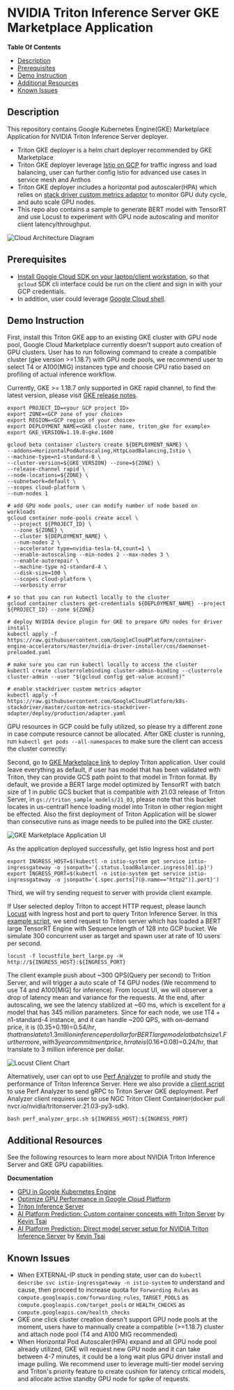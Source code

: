 <!--
# Copyright (c) 2021, NVIDIA CORPORATION. All rights reserved.
#
# Redistribution and use in source and binary forms, with or without
# modification, are permitted provided that the following conditions
# are met:
#  * Redistributions of source code must retain the above copyright
#    notice, this list of conditions and the following disclaimer.
#  * Redistributions in binary form must reproduce the above copyright
#    notice, this list of conditions and the following disclaimer in the
#    documentation and/or other materials provided with the distribution.
#  * Neither the name of NVIDIA CORPORATION nor the names of its
#    contributors may be used to endorse or promote products derived
#    from this software without specific prior written permission.
#
# THIS SOFTWARE IS PROVIDED BY THE COPYRIGHT HOLDERS ``AS IS'' AND ANY
# EXPRESS OR IMPLIED WARRANTIES, INCLUDING, BUT NOT LIMITED TO, THE
# IMPLIED WARRANTIES OF MERCHANTABILITY AND FITNESS FOR A PARTICULAR
# PURPOSE ARE DISCLAIMED.  IN NO EVENT SHALL THE COPYRIGHT OWNER OR
# CONTRIBUTORS BE LIABLE FOR ANY DIRECT, INDIRECT, INCIDENTAL, SPECIAL,
# EXEMPLARY, OR CONSEQUENTIAL DAMAGES (INCLUDING, BUT NOT LIMITED TO,
# PROCUREMENT OF SUBSTITUTE GOODS OR SERVICES; LOSS OF USE, DATA, OR
# PROFITS; OR BUSINESS INTERRUPTION) HOWEVER CAUSED AND ON ANY THEORY
# OF LIABILITY, WHETHER IN CONTRACT, STRICT LIABILITY, OR TORT
# (INCLUDING NEGLIGENCE OR OTHERWISE) ARISING IN ANY WAY OUT OF THE USE
# OF THIS SOFTWARE, EVEN IF ADVISED OF THE POSSIBILITY OF SUCH DAMAGE.
-->

# NVIDIA Triton Inference Server GKE Marketplace Application

**Table Of Contents**
- [Description](#description)
- [Prerequisites](#prerequisites)
- [Demo Instruction](#demo-instruction)
- [Additional Resources](#additional-resources)
- [Known Issues](#known-issues)

## Description

This repository contains Google Kubernetes Engine(GKE) Marketplace Application for NVIDIA Triton Inference Server deployer. 

 - Triton GKE deployer is a helm chart deployer recommended by GKE Marketplace
 - Triton GKE deployer leverage [Istio on GCP](https://cloud.google.com/istio/docs/istio-on-gke/overview) for traffic ingress and load balancing, user can further config Istio for advanced use cases in service mesh and Anthos
 - Triton GKE deployer includes a horizontal pod autoscaler(HPA) which relies on [stack driver custom metrics adaptor](https://github.com/GoogleCloudPlatform/k8s-stackdriver/tree/master/custom-metrics-stackdriver-adapter) to monitor GPU duty cycle, and auto scale GPU nodes.
 - This repo also contains a sample to generate BERT model with TensorRT and use Locust to experiment with GPU node autoscaling and monitor client latency/throughput. 

![Cloud Architecture Diagram](diagram.png)

## Prerequisites

 - [Install Google Cloud SDK on your laptop/client workstation](https://cloud.google.com/sdk/docs/install), so that `gcloud` SDK cli interface could be run on the client and sign in with your GCP credentials. 
 - In addition, user could leverage [Google Cloud shell](https://cloud.google.com/shell/docs/launching-cloud-shell).

## Demo Instruction

First, install this Triton GKE app to an existing GKE cluster with GPU node pool, Google Cloud Marketplace currently doesn't support auto creation of GPU clusters. User has to run following command to create a compatible cluster (gke version >=1.18.7) with GPU node pools, we recommend user to select T4 or A100(MIG) instances type and choose CPU ratio based on profiling of actual inference workflow. 

Currently, GKE >= 1.18.7 only supported in GKE rapid channel, to find the latest version, please visit [GKE release notes](https://cloud.google.com/kubernetes-engine/docs/release-notes).
```
export PROJECT_ID=<your GCP project ID>
export ZONE=<GCP zone of your choice>
export REGION=<GCP region of your choice>
export DEPLOYMENT_NAME=<GKE cluster name, triton_gke for example>
export GKE_VERSION=1.19.8-gke.1600

gcloud beta container clusters create ${DEPLOYMENT_NAME} \
--addons=HorizontalPodAutoscaling,HttpLoadBalancing,Istio \
--machine-type=n1-standard-8 \
--cluster-version=${GKE_VERSION} --zone=${ZONE} \
--release-channel rapid \
--node-locations=${ZONE} \
--subnetwork=default \
--scopes cloud-platform \
--num-nodes 1

# add GPU node pools, user can modify number of node based on workloads
gcloud container node-pools create accel \
  --project ${PROJECT_ID} \
  --zone ${ZONE} \
  --cluster ${DEPLOYMENT_NAME} \
  --num-nodes 2 \
  --accelerator type=nvidia-tesla-t4,count=1 \
  --enable-autoscaling --min-nodes 2 --max-nodes 3 \
  --enable-autorepair \
  --machine-type n1-standard-4 \
  --disk-size=100 \
  --scopes cloud-platform \
  --verbosity error

# so that you can run kubectl locally to the cluster
gcloud container clusters get-credentials ${DEPLOYMENT_NAME} --project ${PROJECT_ID} --zone ${ZONE}  

# deploy NVIDIA device plugin for GKE to prepare GPU nodes for driver install
kubectl apply -f https://raw.githubusercontent.com/GoogleCloudPlatform/container-engine-accelerators/master/nvidia-driver-installer/cos/daemonset-preloaded.yaml

# make sure you can run kubectl locally to access the cluster
kubectl create clusterrolebinding cluster-admin-binding --clusterrole cluster-admin --user "$(gcloud config get-value account)"

# enable stackdriver custom metrics adaptor
kubectl apply -f https://raw.githubusercontent.com/GoogleCloudPlatform/k8s-stackdriver/master/custom-metrics-stackdriver-adapter/deploy/production/adapter.yaml
```

GPU resources in GCP could be fully utilized, so please try a different zone in case compute resource cannot be allocated. After GKE cluster is running, run `kubectl get pods --all-namespaces` to make sure the client can access the cluster correctly: 
 
Second, go to [GKE Marketplace link](https://console.cloud.google.com/marketplace/details/nvidia-ngc-public/triton-inference-server) to deploy Triton application. User could leave everything as default, if user has model that has been validated with Triton, they can provide GCS path point to that model in Triton format. By default, we provide a BERT large model optimized by TensorRT with batch size of 1 in public GCS bucket that is compatible with 21.03 release of Triton Server, in `gs://triton_sample_models/21_03`, please note that this bucket locates in us-central1 hence loading model into Triton in other region might be effected. Also the first deployment of Triton Application will be slower than consecutive runs as image needs to be pulled into the GKE cluster. 

![GKE Marketplace Application UI](ui.png)

As the application deployed successfully, get Istio Ingress host and port
```
export INGRESS_HOST=$(kubectl -n istio-system get service istio-ingressgateway -o jsonpath='{.status.loadBalancer.ingress[0].ip}')
export INGRESS_PORT=$(kubectl -n istio-system get service istio-ingressgateway -o jsonpath='{.spec.ports[?(@.name=="http2")].port}')
```

Third, we will try sending request to server with provide client example.

If User selected deploy Triton to accept HTTP request, please launch [Locust](https://docs.locust.io/en/stable/installation.html) with Ingress host and port to query Triton Inference Server. In this [example script](https://github.com/triton-inference-server/server/tree/master/deploy/gke-marketplace-app/client-sample/locustfile_bert_large.py), we send request to Triton server which has loaded a BERT large TensorRT Engine with Sequence length of 128 into GCP bucket. We simulate 300 concurrent user as target and spawn user at rate of 10 users per second.
```
locust -f locustfile_bert_large.py -H http://${INGRESS_HOST}:${INGRESS_PORT}
```

The client example push about ~300 QPS(Query per second) to Trition Server, and will trigger a auto scale of T4 GPU nodes (We recommend to use T4 and A100[MIG] for inference). From locust UI, we will observer a drop of latency mean and variance for the requests. At the end, after autoscaling, we see the latency stablized at ~60 ms, which is excellent for a model that has 345 million parameters. Since for each node, we use 1T4 + n1-standard-4 instance, and it can handle ~200 QPS, with on-demand price, it is ($0.35+$0.19)=$0.54/hr, that translate to 1.3 million inference per dollar for BERT large model at batch size 1. Further more, with 3 year commitment price, hr rate is ($0.16+$0.08)=$0.24/hr, that translate to 3 million inference per dollar.

![Locust Client Chart](client.png)

Alternatively, user can opt to use [Perf Analyzer](https://github.com/triton-inference-server/server/blob/master/docs/perf_analyzer.md) to profile and study the performance of Triton Inference Server. Here we also provide a [client script](https://github.com/triton-inference-server/server/tree/master/deploy/gke-marketplace-app/client-sample/perf_analyzer_grpc.sh) to use Perf Analyzer to send gRPC to Triton Server GKE deployment. Perf Analyzer client requires user to use NGC Triton Client Container(docker pull nvcr.io/nvidia/tritonserver:21.03-py3-sdk).  
```
bash perf_analyzer_grpc.sh ${INGRESS_HOST}:${INGRESS_PORT}
```

## Additional Resources

See the following resources to learn more about NVIDIA Triton Inference Server and GKE GPU capabilities.

**Documentation**

- [GPU in Google Kubernetes Engine](https://cloud.google.com/kubernetes-engine/docs/how-to/gpus)
- [Optimize GPU Performance in Google Cloud Platform](https://cloud.google.com/compute/docs/gpus/optimize-gpus)
- [Triton Inference Server](https://github.com/triton-inference-server/server)
- [AI Platform Prediction: Custom container concepts with Triton Server](https://cloud.google.com/solutions/ai-platform-prediction-custom-container-concepts) by [Kevin Tsai](https://github.com/merlin1649)
- [AI Platform Prediction: Direct model server setup for NVIDIA Triton Inference Server](https://cloud.google.com/solutions/ai-platform-prediction-direct-model-server-nvidia) by [Kevin Tsai](https://github.com/merlin1649)

## Known Issues

- When EXTERNAL-IP stuck in pending state, user can do `kubectl describe svc istio-ingressgateway -n istio-system` to understand and cause, then proceed to increase quota for `Forwarding Rules` as `compute.googleapis.com/forwarding_rules`, `TARGET_POOLS` as `compute.googleapis.com/target_pools` or `HEALTH_CHECKS` as `compute.googleapis.com/health_checks`
- GKE one click cluster creation doesn't support GPU node pools at the moment, users have to mannually create a compatible (>=1.18.7) cluster and attach node pool (T4 and A100 MIG recommended)
- When Horizontal Pod Autoscaler(HPA) expand and all GPU node pool already utilized, GKE will request new GPU node and it can take between 4-7 minutes, it could be a long wait plus GPU driver install and image pulling. We recommend user to leverage multi-tier model serving and Triton's priority feature to create cushion for latency critical models, and allocate active standby GPU node for spike of requests.
